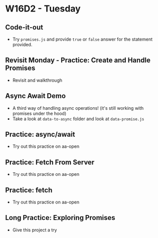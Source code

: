 # W16D2 - Tuesday

## Code-it-out
- Try `promises.js` and provide `true` or `false` answer for the statement provided.

## Revisit Monday - Practice: Create and Handle Promises
- Revisit and walkthrough

## Async Await Demo
- A third way of handling async operations! (it's still working with promises under the hood)
- Take a look at `data-to-async` folder and look at `data-promise.js`

## Practice: async/await
- Try out this practice on aa-open

## Practice: Fetch From Server
- Try out this practice on aa-open

## Practice: fetch
- Try out this practice on aa-open

## Long Practice: Exploring Promises
- Give this project a try